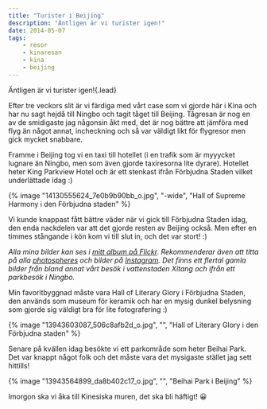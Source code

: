 ```yaml
---
title: "Turister i Beijing"
description: "Äntligen är vi turister igen!"
date: 2014-05-07
tags:
    - resor
    - kinaresan
    - kina
    - beijing
---
```


Äntligen är vi turister igen!{.lead}

Efter tre veckors slit är vi färdiga med vårt case som vi gjorde här i Kina och har nu sagt hejdå till Ningbo och tagit tåget till Beijing. Tågresan är nog en av de smidigaste jag någonsin åkt med, det är nog bättre att jämföra med flyg än något annat, incheckning och så var väldigt likt för flygresor men gick mycket snabbare.

Framme i Beijing tog vi en taxi till hotellet (i en trafik som är myyycket lugnare än Ningbo, men som även gjorde taxiresorna lite dyrare). Hotellet heter King Parkview Hotel och är ett stenkast ifrån Förbjudna Staden vilket underlättade idag :)

{% image "14130555624_7e0b9b90bb_o.jpg", "-wide", "Hall of Supreme Harmony i den Förbjudna staden" %}

Vi kunde knappast fått bättre väder när vi gick till Förbjudna Staden idag, den enda nackdelen var att det gjorde resten av Beijing också. Men efter en timmes stångande i kön kom vi till slut in, och det var stort! :)

_Alla mina bilder kan ses i [mitt album på Flickr](https://www.flickr.com/photos/gustavlindqvist/sets/72157644062428820/). Rekommenderar även att titta på alla [photospheres](https://photos.app.goo.gl/cMUKw6WfxMtHKZT5A) och bilder på [Instagram](https://instagram.com/gustavlindqvist). Det finns ett flertal gamla bilder från bland annat vårt besök i vattenstaden Xitang och ifrån ett parkbesök i Ningbo._

Min favoritbyggnad måste vara Hall of Literary Glory i Förbjudna Staden, den används som museum för keramik och har en mysig dunkel belysning som gjorde sig väldigt bra för lite fotografering :)

{% image "13943603087_506c8afb2d_o.jpg", "", "Hall of Literary Glory i den Förbjudna staden" %}

Senare på kvällen idag besökte vi ett parkområde som heter Beihai Park. Det var knappt något folk och det måste vara det mysigaste stället jag sett hittills!

{% image "13943564899_da8b402c17_o.jpg", "", "Beihai Park i Beijing" %}

Imorgon ska vi åka till Kinesiska muren, det ska bli häftigt! 😀
